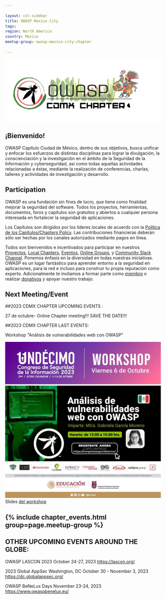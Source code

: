 ```yaml
---

layout: col-sidebar
title: OWASP Mexico City
tags: 
region: North America
country: Mexico
meetup-group: owasp-mexico-city-chapter

---
```



<div align="center"><img src="assets/images/OWASP_CDMX.png"></div>

  
## ¡Bienvenido!

OWASP Capítulo Ciudad de México, dentro de sus objetivos, busca unificar y enfocar los esfuerzos de distintas disciplinas para lograr la divulgación, la conscienciación y la investigación en el ámbito de la Seguridad de la Información y cyberseguridad, así como todas aquellas actividades relacionadas a éstas, mediante la realización de conferencias, charlas, talleres y actividades de investigación y desarrollo.

## Participation
OWASP es una fundación sin fines de lucro, que tiene como finalidad mejorar la seguridad del software. Todos los proyectos, herramientas, documentos, foros y capítulos son gratuitos y abiertos a cualquier persona interesada en fortalecer la seguridad de aplicaciones. 

Los Capítulos son dirigidos por los líderes locales de acuerdo con la [Política de los Capítulos/Chapters Policy](/www-policy/operational/chapters). Las contribuciones financieras deberán sólo ser hechas por los canales autorizados mediante pagos en línea. 

Todos son bienvenidos e incentivados para participar en nuestros [Proyectos](/projects/), [Local Chapters](/chapters/), [Eventos](/events/), [Online Groups](https://groups.google.com/a/owasp.com/), y [Community Slack Channel](https://owasp.slack.com/). Ponemos énfasis en la diversidad en todas nuestras iniciativas. OWASP es un lugar fantástico para aprender entorno a la seguridad en aplicaciones, para la red e incluso para construir tu propia reputación como experto. Adicionalmente te invitamos a formar parte como [miembro](/membership/) o realizar [donativos](/donate/) y apoyar nuestro trabajo. 


Next Meeting/Event <!-- You should keep this section as it will populate your meetup events -->
---------------------
##2023 CDMX CHAPTER UPCOMING EVENTS : 

27 de octubre- Online Chapter meeting!!! SAVE THE DATE!!!



##2023 CDMX CHAPTER LAST EVENTS:

Workshop "Análisis de vulnerabilidades web con OWASP" 
  
<div align="center"><img src="assets/images/workshop.jpg" style="max-width:100%;width:auto;height:auto;"></div>
Slides <a href="assets/AVOWASP-CSI23.pdf">del workshop </a>


{% include chapter_events.html group=page.meetup-group %}
---


## OTHER UPCOMING EVENTS AROUND THE GLOBE:

OWASP LASCON 2023 October 24-27, 2023 https://lascon.org/

2023 Global AppSec Washington, DC October 30 - November 3, 2023 https://dc.globalappsec.org/

OWASP BeNeLux Days November 23-24, 2023 https://www.owaspbenelux.eu/
